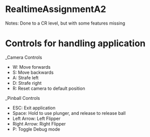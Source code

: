 # RealtimeAssignmentA2
Notes: Done to a CR level, but with some features missing

# Controls for handling application
_Camera Controls
- W: Move forwards
- S: Move backwards
- A: Strafe left
- D: Strafe right
- R: Reset camera to default position

_Pinball Controls
- ESC: Exit application
- Space: Hold to use plunger, and release to release ball
- Left Arrow: Left Flipper
- Right Arrow: Right Flipper
- P: Toggle Debug mode

